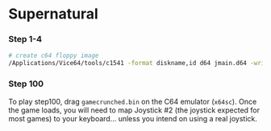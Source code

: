 # Supernatural

### Step 1-4

```bash
# create c64 floppy image
/Applications/Vice64/tools/c1541 -format diskname,id d64 jmain.d64 -write jmain.prg jmain.prg
```

### Step 100

To play step100, drag `gamecrunched.bin` on the C64 emulator (`x64sc`). Once the game loads, you will need to map Joystick #2 (the joystick expected for most games) to your keyboard... unless you intend on using a real joystick.

